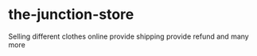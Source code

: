 # the-junction-store
Selling different clothes online
provide shipping
provide refund
and many more
